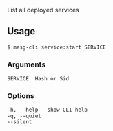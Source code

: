 List all deployed services

## Usage
```
$ mesg-cli service:start SERVICE
```

### Arguments
```
SERVICE  Hash or Sid
```

### Options
```
-h, --help   show CLI help
-q, --quiet
--silent
```

